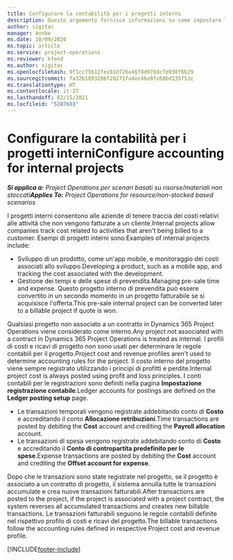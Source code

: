 ```yaml
---
title: Configurare la contabilità per i progetti interni
description: Questo argomento fornisce informazioni su come impostare le procedure contabili per i progetti interni in Project Operations.
author: sigitac
manager: Annbe
ms.date: 10/09/2020
ms.topic: article
ms.service: project-operations
ms.reviewer: kfend
ms.author: sigitac
ms.openlocfilehash: 9f1cc75b12fec81d726e46f8d970dcfe030f6b29
ms.sourcegitcommit: fa32b1893286f20271fa4ec4be8fc68bd135f53c
ms.translationtype: HT
ms.contentlocale: it-IT
ms.lasthandoff: 02/15/2021
ms.locfileid: "5287603"
---
```

# <a name="configure-accounting-for-internal-projects"></a><span data-ttu-id="bb1be-103">Configurare la contabilità per i progetti interni</span><span class="sxs-lookup"><span data-stu-id="bb1be-103">Configure accounting for internal projects</span></span>

<span data-ttu-id="bb1be-104">_**Si applica a:** Project Operations per scenari basati su risorse/materiali non stoccati_</span><span class="sxs-lookup"><span data-stu-id="bb1be-104">_**Applies To:** Project Operations for resource/non-stocked based scenarios_</span></span>

<span data-ttu-id="bb1be-105">I progetti interni consentono alle aziende di tenere traccia dei costi relativi alle attività che non vengono fatturate a un cliente.</span><span class="sxs-lookup"><span data-stu-id="bb1be-105">Internal projects allow companies track cost related to activities that aren't being billed to a customer.</span></span> <span data-ttu-id="bb1be-106">Esempi di progetti interni sono:</span><span class="sxs-lookup"><span data-stu-id="bb1be-106">Examples of internal projects include:</span></span>

- <span data-ttu-id="bb1be-107">Sviluppo di un prodotto, come un'app mobile, e monitoraggio dei costi associati allo sviluppo.</span><span class="sxs-lookup"><span data-stu-id="bb1be-107">Developing a product, such as a mobile app, and tracking the cost associated with the development.</span></span>
- <span data-ttu-id="bb1be-108">Gestione dei tempi e delle spese di prevendita.</span><span class="sxs-lookup"><span data-stu-id="bb1be-108">Managing pre-sale time and expense.</span></span> <span data-ttu-id="bb1be-109">Questo progetto interno di prevendita può essere convertito in un secondo momento in un progetto fatturabile se si acquisisce l'offerta.</span><span class="sxs-lookup"><span data-stu-id="bb1be-109">This pre-sale internal project can be converted later to a billable project if quote is won.</span></span>

<span data-ttu-id="bb1be-110">Qualsiasi progetto non associato a un contratto in Dynamics 365 Project Operations viene considerato come interno.</span><span class="sxs-lookup"><span data-stu-id="bb1be-110">Any project not associated with a contract in Dynamics 365 Project Operations is treated as internal.</span></span> <span data-ttu-id="bb1be-111">I profili di costi e ricavi di progetto non sono usati per determinare le regole contabili per il progetto.</span><span class="sxs-lookup"><span data-stu-id="bb1be-111">Project cost and revenue profiles aren't used to determine accounting rules for the project.</span></span> <span data-ttu-id="bb1be-112">Il costo interno del progetto viene sempre registrato utilizzando i principi di profitti e perdite.</span><span class="sxs-lookup"><span data-stu-id="bb1be-112">Internal project cost is always posted using profit and loss principles.</span></span> <span data-ttu-id="bb1be-113">I conti contabili per le registrazioni sono definiti nella pagina **Impostazione registrazione contabile**.</span><span class="sxs-lookup"><span data-stu-id="bb1be-113">Ledger accounts for postings are defined on the **Ledger posting setup** page.</span></span>

- <span data-ttu-id="bb1be-114">Le transazioni temporali vengono registrate addebitando conto di **Costo** e accreditando il conto **Allocazione retribuzioni**.</span><span class="sxs-lookup"><span data-stu-id="bb1be-114">Time transactions are posted by debiting the **Cost** account and crediting the **Payroll allocation** account.</span></span>
- <span data-ttu-id="bb1be-115">Le transazioni di spesa vengono registrate addebitando conto di **Costo** e accreditando il **Conto di contropartita predefinito per le spese**.</span><span class="sxs-lookup"><span data-stu-id="bb1be-115">Expense transactions are posted by debiting the **Cost** account and crediting the **Offset account for expense**.</span></span>

<span data-ttu-id="bb1be-116">Dopo che le transazioni sono state registrate nel progetto, se il progetto è associato a un contratto di progetto, il sistema annulla tutte le transazioni accumulate e crea nuove transazioni fatturabili.</span><span class="sxs-lookup"><span data-stu-id="bb1be-116">After transactions are posted to the project, if the project is associated with a project contract, the system reverses all accumulated transactions and creates new billable transactions.</span></span> <span data-ttu-id="bb1be-117">Le transazioni fatturabili seguono le regole contabili definite nel rispettivo profilo di costi e ricavi del progetto.</span><span class="sxs-lookup"><span data-stu-id="bb1be-117">The billable transactions follow the accounting rules defined in respective Project cost and revenue profile.</span></span>




[!INCLUDE[footer-include](../includes/footer-banner.md)]
